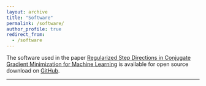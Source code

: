 ```yaml
---
layout: archive
title: "Software"
permalink: /software/
author_profile: true
redirect_from:
  - /software
---
```


The software used in the paper [Regularized Step Directions in Conjugate Gradient Minimization for Machine Learning](https://arxiv.org/abs/2110.06308) is available for open source download on [GitHub](https://github.com/cassiebuhler/ConminCG).


---
